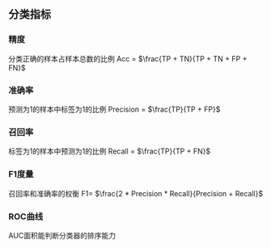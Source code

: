 ## 分类指标

### 精度

  分类正确的样本占样本总数的比例
  Acc = $\frac{TP + TN}{TP + TN + FP + FN}$

### 准确率

  预测为1的样本中标签为1的比例
  Precision = $\frac{TP}{TP + FP}$

### 召回率

  标签为1的样本中预测为1的比例
  Recall = $\frac{TP}{TP + FN}$


### F1度量

  召回率和准确率的权衡
  F1= $\frac{2 * Precision * Recall}{Precision + Recall}$


### ROC曲线

  AUC面积能判断分类器的排序能力
